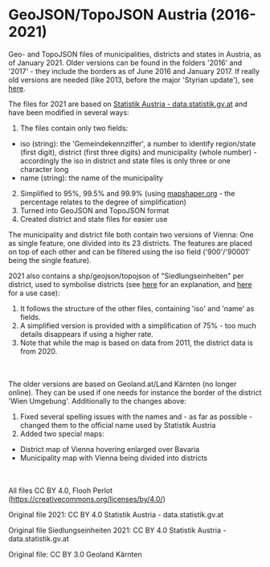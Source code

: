 # GeoJSON/TopoJSON Austria (2016-2021)
Geo- and TopoJSON files of municipalities, districts and states in Austria, as of January 2021. Older versions can be found in the folders '2016' and '2017' - they include the borders as of June 2016 and January 2017. If really old versions are needed (like 2013, before the major 'Styrian update'), see [here](https://wahlen.strategieanalysen.at/geojson/).

The files for 2021 are based on [Statistik Austria - data.statistik.gv.at](https://data.statistik.gv.at/web/meta.jsp?dataset=OGDEXT_GEM_1) and have been modified in several ways:

1. The files contain only two fields:
  * iso (string): the 'Gemeindekennziffer', a number to identify region/state (first digit), district (first three digits) and municipality (whole number) - accordingly the iso in district and state files is only three or one character long
  * name (string): the name of the municipality
2. Simplified to 95%, 99.5% and 99.9% (using [mapshaper.org](http://www.mapshaper.org) - the percentage relates to the degree of simplification)
3. Turned into GeoJSON and TopoJSON format
4. Created district and state files for easier use

The municipality and district file both contain two versions of Vienna: One as single feature, one divided into its 23 districts. The features are placed on top of each other and can be filtered using the iso field ('900'/'90001' being the single feature).


2021 also contains a shp/geojson/topojson of "Siedlungseinheiten" per district, used to symbolise districts (see [here](https://www.statistik.at/web_de/klassifikationen/regionale_gliederungen/siedlungseinheiten/index.html) for an explanation, and [here](https://www.drawingdata.net/cov_bezirke/) for a use case):

1. It follows the structure of the other files, containing 'iso' and 'name' as fields. 
2. A simplified version is provided with a simplification of 75% - too much details disappears if using a higher rate.
3. Note that while the map is based on data from 2011, the district data is from 2020.

<br/><br/>
The older versions are based on Geoland.at/Land Kärnten (no longer online). They can be used if one needs for instance the border of the district 'Wien Umgebung'. Additionally to the changes above:

1. Fixed several spelling issues with the names and - as far as possible - changed them to the official name used by Statistik Austria
2. Added two special maps:
* District map of Vienna hovering enlarged over Bavaria
* Municipality map with Vienna being divided into districts

<br/><br/>
All files CC BY 4.0, Flooh Perlot (https://creativecommons.org/licenses/by/4.0/)

Original file 2021: CC BY 4.0 Statistik Austria - data.statistik.gv.at

Original file Siedlungseinheiten 2021: CC BY 4.0 Statistik Austria - data.statistik.gv.at

Original file: CC BY 3.0 Geoland Kärnten

